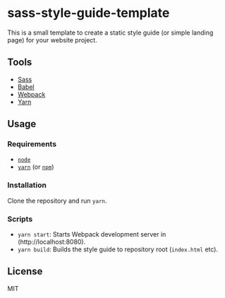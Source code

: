 # sass-style-guide-template
This is a small template to create a static style guide (or simple landing page) for your website project.

## Tools

- [Sass](http://sass-lang.com)
- [Babel](https://babeljs.io)
- [Webpack](https://webpack.github.io)
- [Yarn](https://yarnpkg.com)

## Usage

### Requirements

- [`node`](https://nodejs.org/en/)
- [`yarn`](https://yarnpkg.com) (or [`npm`](https://www.npmjs.com/))

### Installation
Clone the repository and run `yarn`.

### Scripts
- `yarn start`: Starts Webpack development server in (http://localhost:8080).
- `yarn build`: Builds the style guide to repository root (`index.html` etc).

## License
MIT
